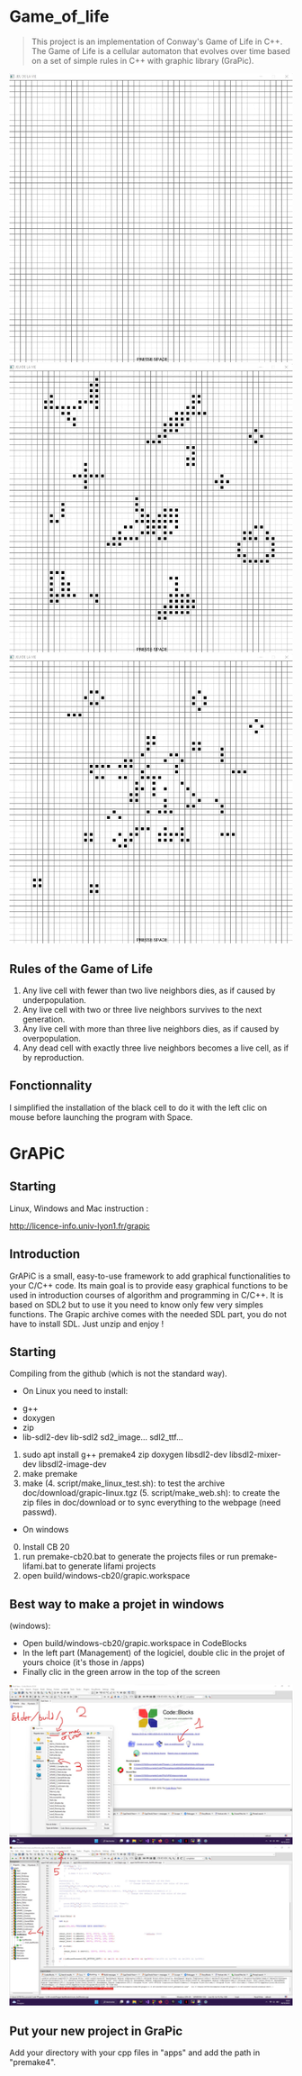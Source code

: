 # Game_of_life

> This project is an implementation of Conway's Game of Life in C++. The Game of Life is a cellular automaton that evolves over time based on a set of simple rules in C++ with graphic library (GraPic).

![image](image/Jeudelavie1.jpg)
![image](image/Jeudelavie2.jpg)
![image](image/Jeudelavie3.jpg)

## Rules of the Game of Life

1. Any live cell with fewer than two live neighbors dies, as if caused by underpopulation.
2. Any live cell with two or three live neighbors survives to the next generation.
3. Any live cell with more than three live neighbors dies, as if caused by overpopulation.
4. Any dead cell with exactly three live neighbors becomes a live cell, as if by reproduction.

## Fonctionnality

I simplified the installation of the black cell to do it with the left clic on mouse before launching the program with Space.

# GrAPiC 

## Starting

Linux, Windows and Mac instruction :

http://licence-info.univ-lyon1.fr/grapic

## Introduction

GrAPiC is a small, easy-to-use framework to add graphical functionalities to your C/C++ code. 
Its main goal is to provide easy graphical functions to be used in introduction courses of algorithm and programming in C/C++. 
It is based on SDL2 but to use it you need to know only few very simples functions. 
The Grapic archive comes with the needed SDL part, you do not have to install SDL. Just unzip and enjoy ! 

## Starting

Compiling from the github (which is not the standard way).

* On Linux you need to install:
- g++
- doxygen
- zip
- lib-sdl2-dev lib-sdl2 sd2_image... sdl2_ttf...

1. sudo apt install g++ premake4 zip doxygen libsdl2-dev libsdl2-mixer-dev libsdl2-image-dev
2. make premake
3. make
(4. script/make_linux_test.sh): to test the archive doc/download/grapic-linux.tgz
(5. script/make_web.sh): to create the zip files in doc/download or to sync everything to the webpage (need passwd).


* On windows
0. Install CB 20
1. run premake-cb20.bat to generate the projects files    or     run premake-lifami.bat to generate lifami projects 
2. open build/windows-cb20/grapic.workspace

## Best way to make a projet in windows

(windows): 
 - Open build/windows-cb20/grapic.workspace in CodeBlocks
 - In the left part (Management) of the logiciel, double clic in the projet of yours choice (it's those in /apps)
 - Finally clic in the green arrow in the top of the screen

![OpenFolder](image/OpenFolder.jpg)
![OpenFile](image/OpenFile.jpg)

## Put your new project in GraPic

Add your directory with your cpp files in "apps" and add the path in "premake4".

